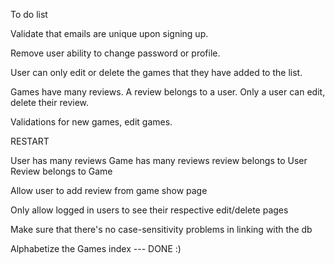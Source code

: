To do list

Validate that emails are unique upon signing up.

Remove user ability to change password or profile.

User can only edit or delete the games that they have added to the list.

Games have many reviews. A review belongs to a user. Only a user can edit, delete their review.

Validations for new games, edit games.


RESTART

User has many reviews
Game has many reviews
review belongs to User
Review belongs to Game



Allow user to add review from game show page

Only allow logged in users to see their respective edit/delete pages


Make sure that there's no case-sensitivity problems in linking with the db

Alphabetize the Games index --- DONE :)